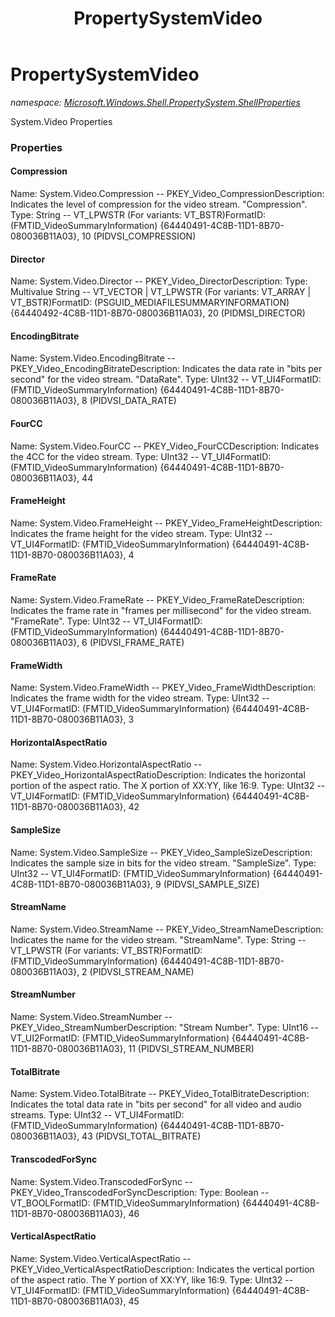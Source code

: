 ﻿---
title: PropertySystemVideo
---

# PropertySystemVideo
_namespace: [Microsoft.Windows.Shell.PropertySystem.ShellProperties](N-Microsoft.Windows.Shell.PropertySystem.ShellProperties.html)_

System.Video Properties



### Properties

#### Compression
Name: System.Video.Compression -- PKEY_Video_CompressionDescription: Indicates the level of compression for the video stream. "Compression".
Type: String -- VT_LPWSTR (For variants: VT_BSTR)FormatID: (FMTID_VideoSummaryInformation) {64440491-4C8B-11D1-8B70-080036B11A03}, 10 (PIDVSI_COMPRESSION)
#### Director
Name: System.Video.Director -- PKEY_Video_DirectorDescription: 
Type: Multivalue String -- VT_VECTOR | VT_LPWSTR (For variants: VT_ARRAY | VT_BSTR)FormatID: (PSGUID_MEDIAFILESUMMARYINFORMATION) {64440492-4C8B-11D1-8B70-080036B11A03}, 20 (PIDMSI_DIRECTOR)
#### EncodingBitrate
Name: System.Video.EncodingBitrate -- PKEY_Video_EncodingBitrateDescription: Indicates the data rate in "bits per second" for the video stream. "DataRate".
Type: UInt32 -- VT_UI4FormatID: (FMTID_VideoSummaryInformation) {64440491-4C8B-11D1-8B70-080036B11A03}, 8 (PIDVSI_DATA_RATE)
#### FourCC
Name: System.Video.FourCC -- PKEY_Video_FourCCDescription: Indicates the 4CC for the video stream.
Type: UInt32 -- VT_UI4FormatID: (FMTID_VideoSummaryInformation) {64440491-4C8B-11D1-8B70-080036B11A03}, 44
#### FrameHeight
Name: System.Video.FrameHeight -- PKEY_Video_FrameHeightDescription: Indicates the frame height for the video stream.
Type: UInt32 -- VT_UI4FormatID: (FMTID_VideoSummaryInformation) {64440491-4C8B-11D1-8B70-080036B11A03}, 4
#### FrameRate
Name: System.Video.FrameRate -- PKEY_Video_FrameRateDescription: Indicates the frame rate in "frames per millisecond" for the video stream. "FrameRate".
Type: UInt32 -- VT_UI4FormatID: (FMTID_VideoSummaryInformation) {64440491-4C8B-11D1-8B70-080036B11A03}, 6 (PIDVSI_FRAME_RATE)
#### FrameWidth
Name: System.Video.FrameWidth -- PKEY_Video_FrameWidthDescription: Indicates the frame width for the video stream.
Type: UInt32 -- VT_UI4FormatID: (FMTID_VideoSummaryInformation) {64440491-4C8B-11D1-8B70-080036B11A03}, 3
#### HorizontalAspectRatio
Name: System.Video.HorizontalAspectRatio -- PKEY_Video_HorizontalAspectRatioDescription: Indicates the horizontal portion of the aspect ratio. The X portion of XX:YY,
like 16:9.
Type: UInt32 -- VT_UI4FormatID: (FMTID_VideoSummaryInformation) {64440491-4C8B-11D1-8B70-080036B11A03}, 42
#### SampleSize
Name: System.Video.SampleSize -- PKEY_Video_SampleSizeDescription: Indicates the sample size in bits for the video stream. "SampleSize".
Type: UInt32 -- VT_UI4FormatID: (FMTID_VideoSummaryInformation) {64440491-4C8B-11D1-8B70-080036B11A03}, 9 (PIDVSI_SAMPLE_SIZE)
#### StreamName
Name: System.Video.StreamName -- PKEY_Video_StreamNameDescription: Indicates the name for the video stream. "StreamName".
Type: String -- VT_LPWSTR (For variants: VT_BSTR)FormatID: (FMTID_VideoSummaryInformation) {64440491-4C8B-11D1-8B70-080036B11A03}, 2 (PIDVSI_STREAM_NAME)
#### StreamNumber
Name: System.Video.StreamNumber -- PKEY_Video_StreamNumberDescription: "Stream Number".
Type: UInt16 -- VT_UI2FormatID: (FMTID_VideoSummaryInformation) {64440491-4C8B-11D1-8B70-080036B11A03}, 11 (PIDVSI_STREAM_NUMBER)
#### TotalBitrate
Name: System.Video.TotalBitrate -- PKEY_Video_TotalBitrateDescription: Indicates the total data rate in "bits per second" for all video and audio streams.
Type: UInt32 -- VT_UI4FormatID: (FMTID_VideoSummaryInformation) {64440491-4C8B-11D1-8B70-080036B11A03}, 43 (PIDVSI_TOTAL_BITRATE)
#### TranscodedForSync
Name: System.Video.TranscodedForSync -- PKEY_Video_TranscodedForSyncDescription: Type: Boolean -- VT_BOOLFormatID: (FMTID_VideoSummaryInformation) {64440491-4C8B-11D1-8B70-080036B11A03}, 46
#### VerticalAspectRatio
Name: System.Video.VerticalAspectRatio -- PKEY_Video_VerticalAspectRatioDescription: Indicates the vertical portion of the aspect ratio. The Y portion of 
XX:YY, like 16:9.
Type: UInt32 -- VT_UI4FormatID: (FMTID_VideoSummaryInformation) {64440491-4C8B-11D1-8B70-080036B11A03}, 45

